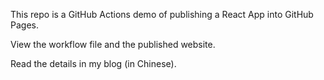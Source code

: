 This repo is a GitHub Actions demo of publishing a React App into GitHub Pages.

View the workflow file and the published website.

Read the details in my blog (in Chinese).
